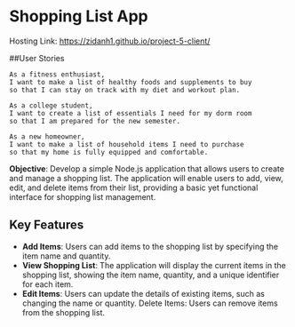 # Shopping List App

Hosting Link: https://zidanh1.github.io/project-5-client/

##User Stories

```
As a fitness enthusiast,
I want to make a list of healthy foods and supplements to buy
so that I can stay on track with my diet and workout plan.
 
As a college student,
I want to create a list of essentials I need for my dorm room
so that I am prepared for the new semester.
 
As a new homeowner,
I want to make a list of household items I need to purchase
so that my home is fully equipped and comfortable.
```

**Objective**: Develop a simple Node.js application that allows users to create and manage a shopping list. The application will enable users to add, view, edit, and delete items from their list, providing a basic yet functional interface for shopping list management.

## Key Features

- **Add Items**: Users can add items to the shopping list by specifying the item name and quantity.
- **View Shopping List**: The application will display the current items in the shopping list, showing the item name, quantity, and a unique identifier for each item.
- **Edit Items**: Users can update the details of existing items, such as changing the name or quantity. Delete Items: Users can remove items from the shopping list.
